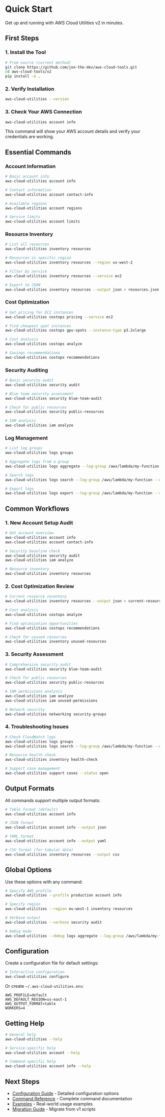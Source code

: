# Quick Start

Get up and running with AWS Cloud Utilities v2 in minutes.

## First Steps

### 1. Install the Tool

```bash
# From source (current method)
git clone https://github.com/jon-the-dev/aws-cloud-tools.git
cd aws-cloud-tools/v2
pip install -e .
```

### 2. Verify Installation

```bash
aws-cloud-utilities --version
```

### 3. Check Your AWS Connection

```bash
aws-cloud-utilities account info
```

This command will show your AWS account details and verify your credentials are working.

## Essential Commands

### Account Information

```bash
# Basic account info
aws-cloud-utilities account info

# Contact information
aws-cloud-utilities account contact-info

# Available regions
aws-cloud-utilities account regions

# Service limits
aws-cloud-utilities account limits
```

### Resource Inventory

```bash
# List all resources
aws-cloud-utilities inventory resources

# Resources in specific region
aws-cloud-utilities inventory resources --region us-west-2

# Filter by service
aws-cloud-utilities inventory resources --service ec2

# Export to JSON
aws-cloud-utilities inventory resources --output json > resources.json
```

### Cost Optimization

```bash
# Get pricing for EC2 instances
aws-cloud-utilities costops pricing --service ec2

# Find cheapest spot instances
aws-cloud-utilities costops gpu-spots --instance-type p3.2xlarge

# Cost analysis
aws-cloud-utilities costops analyze

# Savings recommendations
aws-cloud-utilities costops recommendations
```

### Security Auditing

```bash
# Basic security audit
aws-cloud-utilities security audit

# Blue team security assessment
aws-cloud-utilities security blue-team-audit

# Check for public resources
aws-cloud-utilities security public-resources

# IAM analysis
aws-cloud-utilities iam analyze
```

### Log Management

```bash
# List log groups
aws-cloud-utilities logs groups

# Aggregate logs from a group
aws-cloud-utilities logs aggregate --log-group /aws/lambda/my-function

# Search logs
aws-cloud-utilities logs search --log-group /aws/lambda/my-function --query "ERROR"

# Export logs
aws-cloud-utilities logs export --log-group /aws/lambda/my-function --start-time "2024-01-01"
```

## Common Workflows

### 1. New Account Setup Audit

```bash
# Get account overview
aws-cloud-utilities account info
aws-cloud-utilities account contact-info

# Security baseline check
aws-cloud-utilities security audit
aws-cloud-utilities iam analyze

# Resource inventory
aws-cloud-utilities inventory resources
```

### 2. Cost Optimization Review

```bash
# Current resource inventory
aws-cloud-utilities inventory resources --output json > current-resources.json

# Cost analysis
aws-cloud-utilities costops analyze

# Find optimization opportunities
aws-cloud-utilities costops recommendations

# Check for unused resources
aws-cloud-utilities inventory unused-resources
```

### 3. Security Assessment

```bash
# Comprehensive security audit
aws-cloud-utilities security blue-team-audit

# Check for public resources
aws-cloud-utilities security public-resources

# IAM permissions analysis
aws-cloud-utilities iam analyze
aws-cloud-utilities iam unused-permissions

# Network security
aws-cloud-utilities networking security-groups
```

### 4. Troubleshooting Issues

```bash
# Check CloudWatch logs
aws-cloud-utilities logs groups
aws-cloud-utilities logs search --log-group /aws/lambda/my-function --query "ERROR"

# Resource health check
aws-cloud-utilities inventory health-check

# Support case management
aws-cloud-utilities support cases --status open
```

## Output Formats

All commands support multiple output formats:

```bash
# Table format (default)
aws-cloud-utilities account info

# JSON format
aws-cloud-utilities account info --output json

# YAML format
aws-cloud-utilities account info --output yaml

# CSV format (for tabular data)
aws-cloud-utilities inventory resources --output csv
```

## Global Options

Use these options with any command:

```bash
# Specify AWS profile
aws-cloud-utilities --profile production account info

# Specify region
aws-cloud-utilities --region eu-west-1 inventory resources

# Verbose output
aws-cloud-utilities --verbose security audit

# Debug mode
aws-cloud-utilities --debug logs aggregate --log-group /aws/lambda/my-function
```

## Configuration

Create a configuration file for default settings:

```bash
# Interactive configuration
aws-cloud-utilities configure
```

Or create `~/.aws-cloud-utilities.env`:

```env
AWS_PROFILE=default
AWS_DEFAULT_REGION=us-east-1
AWS_OUTPUT_FORMAT=table
WORKERS=4
```

## Getting Help

```bash
# General help
aws-cloud-utilities --help

# Service-specific help
aws-cloud-utilities account --help

# Command-specific help
aws-cloud-utilities account info --help
```

## Next Steps

- [Configuration Guide](configuration.md) - Detailed configuration options
- [Command Reference](../commands/index.md) - Complete command documentation
- [Examples](../examples/common-use-cases.md) - Real-world usage examples
- [Migration Guide](migration.md) - Migrate from v1 scripts
